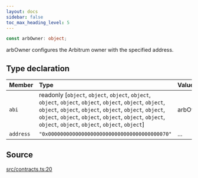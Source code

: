 ```yaml
---
layout: docs
sidebar: false
toc_max_heading_level: 5
---
```


```ts
const arbOwner: object;
```

arbOwner configures the Arbitrum owner with the specified address.

## Type declaration

| Member    | Type                                                                                                                                                                                                                                                                                    | Value       |
| :-------- | :-------------------------------------------------------------------------------------------------------------------------------------------------------------------------------------------------------------------------------------------------------------------------------------- | :---------- |
| `abi`     | readonly [`object`, `object`, `object`, `object`, `object`, `object`, `object`, `object`, `object`, `object`, `object`, `object`, `object`, `object`, `object`, `object`, `object`, `object`, `object`, `object`, `object`, `object`, `object`, `object`, `object`, `object`, `object`] | arbOwnerABI |
| `address` | `"0x0000000000000000000000000000000000000070"`                                                                                                                                                                                                                                          | ...         |

## Source

[src/contracts.ts:20](https://github.com/OffchainLabs/arbitrum-orbit-sdk/blob/9d5595a042e42f7d6b9af10a84816c98ea30f330/src/contracts.ts#L20)
